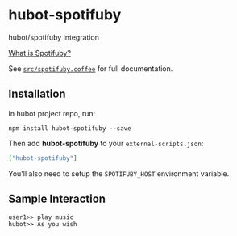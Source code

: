 # hubot-spotifuby

hubot/spotifuby integration

[What is Spotifuby?](https://github.com/jbodah/spotifuby)

See [`src/spotifuby.coffee`](src/spotifuby.coffee) for full documentation.

## Installation

In hubot project repo, run:

`npm install hubot-spotifuby --save`

Then add **hubot-spotifuby** to your `external-scripts.json`:

```json
["hubot-spotifuby"]
```

You'll also need to setup the `SPOTIFUBY_HOST` environment variable.

## Sample Interaction

```
user1>> play music
hubot>> As you wish
```
